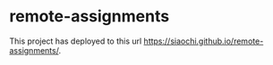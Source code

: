 # remote-assignments

This project has deployed to this url https://siaochi.github.io/remote-assignments/.

